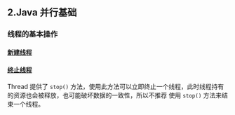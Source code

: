 ## 2.Java 并行基础

### 线程的基本操作

#### [新建线程](../main/java/com/tengdw/section2/newThread.java)

#### [终止线程](../main/java/com/tengdw/section2/StopThreadUnsafe.java)

Thread 提供了 `stop()` 方法，使用此方法可以立即终止一个线程，此时线程持有的资源也会被释放，也可能破坏数据的一致性，所以不推荐
使用 `stop()` 方法来结束一个线程。